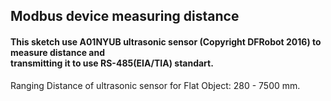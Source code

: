 ## Modbus device measuring distance
#### This sketch use A01NYUB ultrasonic sensor (Copyright DFRobot 2016) to measure distance and <br> transmitting it to use RS-485(EIA/TIA) standart. <br>
Ranging Distance of ultrasonic sensor for Flat Object: 280 - 7500 mm.
